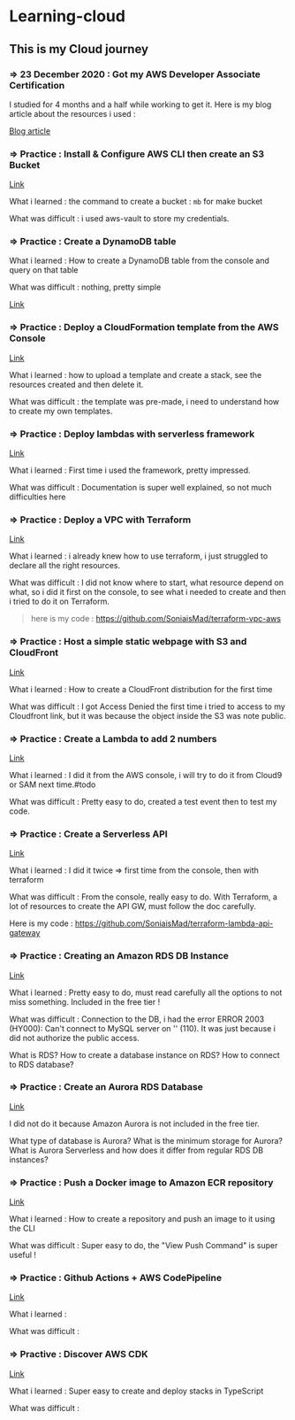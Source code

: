 # Learning-cloud

## This is my Cloud journey

### => 23 December 2020 : Got my AWS Developer Associate Certification

I studied for 4 months and a half while working to get it.
Here is my blog article about the resources i used : 

[Blog article](https://crunchcrunch.me/ressources-that-helped-me-get-my-aws-cda-certification)

### => Practice : Install & Configure AWS CLI then create an S3 Bucket

[Link](https://github.com/100DaysOfCloud/100DaysOfCloudIdeas/blob/master/Projects/STR/STR04/STR04-AWS100.md)

What i learned : the command to create a bucket : `mb` for make bucket

What was difficult : i used aws-vault to store my credentials.

### => Practice : Create a DynamoDB table

What i learned : How to create a DynamoDB table from the console and query on that table

What was difficult : nothing, pretty simple

[Link](https://github.com/100DaysOfCloud/100DaysOfCloudIdeas/blob/master/Projects/DBS/DBS05/DBS05-AWS100.md)

### => Practice : Deploy a CloudFormation template from the AWS Console

[Link](https://github.com/100DaysOfCloud/100DaysOfCloudIdeas/blob/master/Projects/OPS/OPS01/OPS01-AWS100.md)

What i learned : how to upload a template and create a stack, see the resources created and then delete it.

What was difficult : the template was pre-made, i need to understand how to create my own templates.

### => Practice : Deploy lambdas with serverless framework

[Link](https://crunchcrunch.me/something-cool-serverless-framework)

What i learned : First time i used the framework, pretty impressed.

What was difficult : Documentation is super well explained, so not much difficulties here

### => Practice : Deploy a VPC with Terraform

[Link](https://github.com/100DaysOfCloud/100DaysOfCloudIdeas/blob/master/Projects/OPS/OPS01/OPS01-AWS300.md)

What i learned : i already knew how to use terraform, i just struggled to declare all the right resources.

What was difficult : I did not know where to start, what resource depend on what, so i did it first on the console, to see what i needed to create and then i tried to do it on Terraform.

> here is my code : https://github.com/SoniaisMad/terraform-vpc-aws

### => Practice : Host a simple static webpage with S3 and CloudFront

[Link](https://github.com/100DaysOfCloud/100DaysOfCloudIdeas/blob/master/Projects/NET/NET04/NET04-AWS100.md)

What i learned : How to create a CloudFront distribution for the first time

What was difficult : I got Access Denied the first time i tried to access to my Cloudfront link, but it was because the object inside the S3 was note public.

### => Practice : Create a Lambda to add 2 numbers

[Link](https://github.com/100DaysOfCloud/100DaysOfCloudIdeas/blob/master/Projects/LES/LES01/LES01-AWS100.md)

What i learned : I did it from the AWS console, i will try to do it from Cloud9 or SAM next time.#todo

What was difficult : Pretty easy to do, created a test event then to test my code.

### => Practice : Create a Serverless API

[Link](https://github.com/100DaysOfCloud/100DaysOfCloudIdeas/blob/master/Projects/LES/LES01/LES01-AWS200.md)

What i learned : I did it twice => first time from the console, then with terraform

What was difficult : From the console, really easy to do. With Terraform, a lot of resources to create the API GW, must follow the doc carefully.

Here is my code : https://github.com/SoniaisMad/terraform-lambda-api-gateway

### => Practice : Creating an Amazon RDS DB Instance

[Link](https://github.com/100DaysOfCloud/100DaysOfCloudIdeas/blob/master/Projects/DBS/DBS03/DBS03-AWS100.md)

What i learned : Pretty easy to do, must read carefully all the options to not miss something. Included in the free tier ! 

What was difficult : Connection to the DB, i had the error ERROR 2003 (HY000): Can't connect to MySQL server on '<instance>' (110). It was just because i did not authorize the public access.


What is RDS?
How to create a database instance on RDS?
How to connect to RDS database?

### => Practice : Create an Aurora RDS Database

[Link](https://github.com/100DaysOfCloud/100DaysOfCloudIdeas/blob/master/Projects/DBS/DBS03/DBS03-AWS200.md)

I did not do it because Amazon Aurora is not included in the free tier.

What type of database is Aurora?
What is the minimum storage for Aurora?
What is Aurora Serverless and how does it differ from regular RDS DB instances?

### => Practice : Push a Docker image to Amazon ECR repository

[Link](https://github.com/100DaysOfCloud/100DaysOfCloudIdeas/blob/master/Projects/COM/COM04/COM04-AWS100.md)

What i learned : How to create a repository and push an image to it using the CLI

What was difficult : Super easy to do, the "View Push Command" is super useful ! 

### => Practice : Github Actions + AWS CodePipeline

[Link]()

What i learned : 

What was difficult : 

### => Practive : Discover AWS CDK

[Link](https://cdkworkshop.com/)

What i learned : Super easy to create and deploy stacks in TypeScript

What was difficult : 





